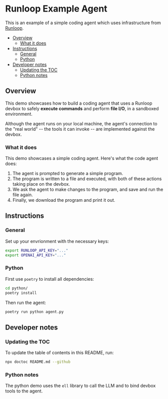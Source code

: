 # Runloop Example Agent

This is an example of a simple coding agent which uses infrastructure from [Runloop](https://runloop.ai).

<!-- START doctoc generated TOC please keep comment here to allow auto update -->
<!-- DON'T EDIT THIS SECTION, INSTEAD RE-RUN doctoc TO UPDATE -->

- [Overview](#overview)
  - [What it does](#what-it-does)
- [Instructions](#instructions)
  - [General](#general)
  - [Python](#python)
- [Developer notes](#developer-notes)
  - [Updating the TOC](#updating-the-toc)
  - [Python notes](#python-notes)

<!-- END doctoc generated TOC please keep comment here to allow auto update -->

## Overview

This demo showcases how to build a coding agent that uses a Runloop devbox to safely **execute commands** and perform **file I/O**, in a sandboxed environment. 

Although the agent runs on your local machine, the agent's connection to the "real world" -- the tools it can invoke -- are implemented against the devbox.

### What it does

This demo showcases a simple coding agent. Here's what the code agent does:

1. The agent is prompted to generate a simple program.
2. The program is written to a file and executed, with both of these actions taking place on the devbox.
3. We ask the agent to make changes to the program, and save and run the file again.
4. Finally, we download the program and print it out.

## Instructions

### General

Set up your envrionment with the necessary keys:

```sh
export RUNLOOP_API_KEY="..."
export OPENAI_API_KEY="..."
```

### Python

First use `poetry` to install all dependencies:

```sh
cd python/
poetry install
```

Then run the agent:

```sh
poetry run python agent.py
```

## Developer notes

### Updating the TOC

To update the table of contents in this README, run:
```sh
npx doctoc README.md --github
```

### Python notes

The python demo uses the `ell` library to call the LLM and to bind devbox tools to the agent.
